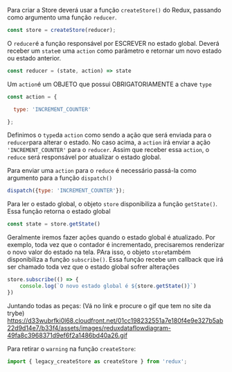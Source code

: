 Para criar a Store deverá usar a função `createStore()` do Redux, passando como argumento uma função `reducer`.
```javascript
const store = createStore(reducer);
```

O `reducer`é a função responsável por ESCREVER no estado global. Deverá receber um `state`e uma `action` como parâmetro e retornar um novo estado ou estado anterior.
```javascript
const reducer = (state, action) => state
```

Um `action`é um OBJETO que possui OBRIGATORIAMENTE a chave `type`
```javascript
const action = {

  type: 'INCREMENT_COUNTER'

};
```
Definimos o `type`da `action` como sendo a ação que será enviada para o `reducer`para alterar o estado.
No caso acima, a `action` irá enviar a ação `'INCREMENT_COUNTER'` para o `reducer`.
Assim que receber essa `action`, o `reduce` será responsável por atualizar o estado global.

Para enviar uma `action` para o `reduce` é necessário passá-la como argumento para a função `dispatch()`
```javascript
dispatch({type: 'INCREMENT_COUNTER'});
```

Para ler o estado global, o objeto `store` disponibiliza a função `getState()`. Essa função retorna o estado global
```javascript
const state = store.getState()
```

Geralmente iremos fazer ações quando o estado global é atualizado. Por exemplo, toda vez que o contador é incrementado, precisaremos renderizar o novo valor do estado na tela.
PAra isso, o objeto `store`também disponibiliza a função `subscribe()`. Essa função recebe um callback que irá ser chamado toda vez que o estado global sofrer alterações
```javascript
store.subscribe(() => {
    console.log(`O novo estado global é ${store.getState()}`)
})
```

Juntando todas as peças: (Vá no link e procure o gif que tem no site da trybe)
https://d33wubrfki0l68.cloudfront.net/01cc198232551a7e180f4e9e327b5ab22d9d14e7/b33f4/assets/images/reduxdataflowdiagram-49fa8c3968371d9ef6f2a1486bd40a26.gif


Para retirar o `warning` na função `createStore`:
```javascript
import { legacy_createStore as createStore } from 'redux';
```